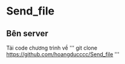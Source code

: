 # Send_file
## Bên server
Tải code chương trình về
'''
git clone https://github.com/hoangducccc/Send_file
'''
